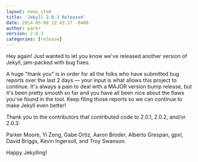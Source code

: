 ```yaml
---
layout: news_item
title: 'Jekyll 2.0.3 Released'
date: 2014-05-08 22:43:17 -0400
author: parkr
version: 2.0.3
categories: [release]
---
```


Hey again! Just wanted to let you know we've released another version of Jekyll, jam-packed with bug fixes.

A huge "thank you" is in order for all the folks who have submitted bug reports over the last 2 days &mdash; your input is what allows this project to continue. It's always a pain to deal with a MAJOR version bump release, but it's been pretty smooth so far and you have all been nice about the flaws you've found in the tool. Keep filing those reports so we can continue to make Jekyll even better!

Thank you to the contributors that contributed code to 2.0.1, 2.0.2, and/or 2.0.3:

Parker Moore, Yi Zeng, Gabe Ortiz, Aaron Broder, Alberto Grespan, gpxl, David Briggs, Kevin Ingersoll, and Troy Swanson.

Happy Jekylling!

